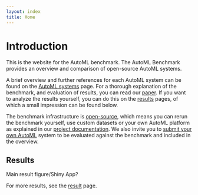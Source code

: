 ```yaml
---
layout: index
title: Home
---
```


# Introduction

This is the website for the AutoML benchmark.
The AutoML Benchmark provides an overview and comparison of open-source AutoML systems.

A brief overview and further references for each AutoML system can be found on the [AutoML systems](automl_overview.md) page.
For a thorough explanation of the benchmark, and evaluation of results, you can read our [paper]().
If you want to analyze the results yourself, you can do this on the [results](results.md) pages,
of which a small impression can be found below.

The benchmark infrastructure is [open-source](https://github.com/openml/automlbenchmark/),
which means you can rerun the benchmark yourself, use custom datasets or your own AutoML platform as explained in our [project documentation]().
We also invite you to [submit your own AutoML]() system to be evaluated against the benchmark and included in the overview.

## Results
Main result figure/Shiny App?

For more results, see the [result](results.md) page.
